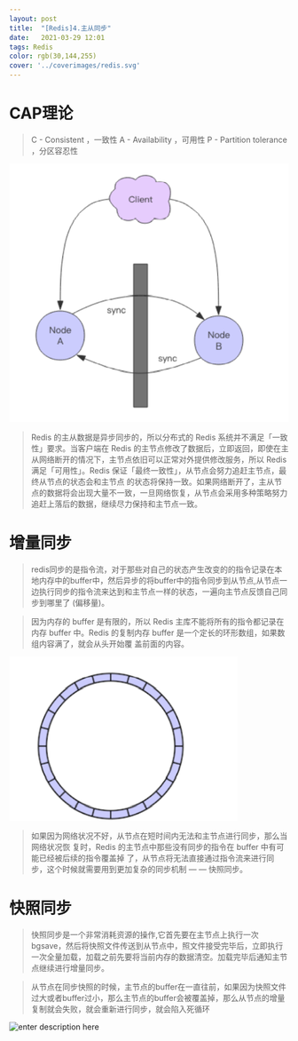 ```yaml
---
layout: post
title:  "[Redis]4.主从同步"
date:   2021-03-29 12:01
tags: Redis
color: rgb(30,144,255)
cover: '../coverimages/redis.svg'
---
```


# CAP理论

> C - Consistent ，一致性
> A - Availability ，可用性
> P - Partition tolerance ，分区容忍性

![enter description here](https://raw.githubusercontent.com/LazystudentCH/blogImage/master/小书匠/1616943939478.png)

> Redis 的主从数据是异步同步的，所以分布式的 Redis 系统并不满足「一致性」要求。当客户端在 Redis 的主节点修改了数据后，立即返回，即使在主从网络断开的情况下，主节点依旧可以正常对外提供修改服务，所以 Redis 满足「可用性」。Redis 保证「最终一致性」，从节点会努力追赶主节点，最终从节点的状态会和主节点
的状态将保持一致。如果网络断开了，主从节点的数据将会出现大量不一致，一旦网络恢复，从节点会采用多种策略努力追赶上落后的数据，继续尽力保持和主节点一致。


# 增量同步
> redis同步的是指令流，对于那些对自己的状态产生改变的的指令记录在本地内存中的buffer中，然后异步的将buffer中的指令同步到从节点,从节点一边执行同步的指令流来达到和主节点一样的状态，一遍向主节点反馈自己同步到哪里了 (偏移量)。

> 因为内存的 buffer 是有限的，所以 Redis 主库不能将所有的指令都记录在内存 buffer 
中。Redis 的复制内存 buffer 是一个定长的环形数组，如果数组内容满了，就会从头开始覆
盖前面的内容。

![enter description here](https://raw.githubusercontent.com/LazystudentCH/blogImage/master/小书匠/1616944065371.png)

> 如果因为网络状况不好，从节点在短时间内无法和主节点进行同步，那么当网络状况恢
复时，Redis 的主节点中那些没有同步的指令在 buffer 中有可能已经被后续的指令覆盖掉
了，从节点将无法直接通过指令流来进行同步，这个时候就需要用到更加复杂的同步机制 —
— 快照同步。


# 快照同步

> 快照同步是一个非常消耗资源的操作,它首先要在主节点上执行一次bgsave，然后将快照文件传送到从节点中，照文件接受完毕后，立即执行一次全量加载，加载之前先要将当前内存的数据清空。加载完毕后通知主节点继续进行增量同步。

> 从节点在同步快照的时候，主节点的buffer在一直往前，如果因为快照文件过大或者buffer过小，那么主节点的buffer会被覆盖掉，那么从节点的增量复制就会失败，就会重新进行同步，就会陷入死循环

![enter description here](https://markdown.xiaoshujiang.com/img/spinner.gif "[[[1617027716385]]]" )
